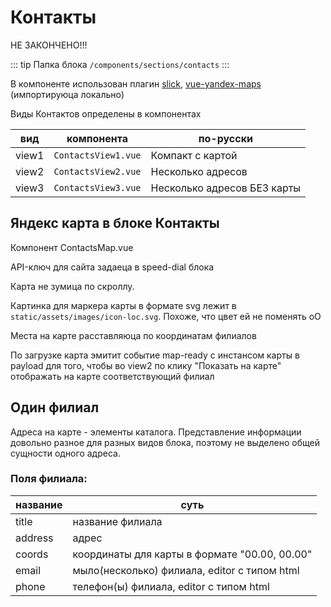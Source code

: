 # Контакты [](https://proofs.app.tian-lp.ru/contacts/)

НЕ ЗАКОНЧЕНО!!!

::: tip Папка блока
`/components/sections/contacts`
:::

В компоненте использован плагин [slick](/plugins/vue-slick.md), [vue-yandex-maps](/plugins/vue-yandex-maps.md) (импортируюца локально)

Виды Контактов определены в компонентах

| вид   | компонента          | по-русски                   |
| ----- | ------------------- | --------------------------- |
| view1 | `ContactsView1.vue` | Компакт с картой            |
| view2 | `ContactsView2.vue` | Несколько адресов           |
| view3 | `ContactsView3.vue` | Несколько адресов БЕЗ карты |

## Яндекс карта в блоке Контакты

Компонент ContactsMap.vue

API-ключ для сайта задаеца в speed-dial блока

Карта не зумица по скроллу.

Картинка для маркера карты в формате svg лежит в `static/assets/images/icon-loc.svg`. Похоже, что цвет ей не поменять оО

Места на карте расставляюца по координатам филиалов

По загрузке карта эмитит событие map-ready с инстансом карты в payload для того, чтобы во view2 по клику "Показать на карте" отображать на карте соответствующий филиал

## Один филиал

Адреса на карте - элементы каталога. Представление информации довольно разное для разных видов блока, поэтому не выделено общей сущности одного адреса.

### Поля филиала:

| название | суть                                          |
| -------- | --------------------------------------------- |
| title    | название филиала                              |
| address  | адрес                                         |
| coords   | координаты для карты в формате "00.00, 00.00" |
| email    | мыло(несколько) филиала, editor с типом html  |
| phone    | телефон(ы) филиала, editor с типом html       |
